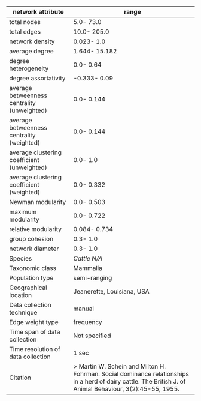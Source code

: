 network attribute|range
---|---
total nodes|5.0- 73.0
total edges|10.0- 205.0
network density|0.023- 1.0
average degree|1.644- 15.182
degree heterogeneity|0.0- 0.64
degree assortativity|-0.333- 0.09
average betweenness centrality (unweighted)|0.0- 0.144
average betweenness centrality (weighted)|0.0- 0.144
average clustering coefficient (unweighted)|0.0- 1.0
average clustering coefficient (weighted)|0.0- 0.332
Newman modularity|0.0- 0.503
maximum modularity|0.0- 0.722
relative modularity|0.084- 0.734
group cohesion|0.3- 1.0
network diameter|0.3- 1.0
Species|*Cattle N/A*
Taxonomic class|Mammalia
Population type|semi-ranging
Geographical location|Jeanerette, Louisiana, USA
Data collection technique|manual 
Edge weight type|frequency
Time span of data collection|Not specified
Time resolution of data collection|1 sec
Citation|> Martin W. Schein and Milton H. Fohrman. Social dominance relationships in a herd of dairy cattle. The British J. of Animal Behaviour, 3(2):45-55, 1955.
